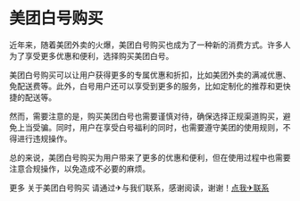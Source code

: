 # 美团白号购买

近年来，随着美团外卖的火爆，美团白号购买也成为了一种新的消费方式。许多人为了享受更多优惠和便利，选择购买美团白号。

美团白号购买可以让用户获得更多的专属优惠和折扣，比如美团外卖的满减优惠、免配送费等。此外，白号用户还可以享受到更多的服务，比如定制化的推荐和更快捷的配送等。

然而，需要注意的是，购买美团白号也需要谨慎对待，确保选择正规渠道购买，避免上当受骗。同时，用户在享受白号福利的同时，也需要遵守美团的使用规则，不得进行违规操作。

总的来说，美团白号购买为用户带来了更多的优惠和便利，但在使用过程中也需要注意合规操作，以免造成不必要的麻烦。

更多 关于美团白号购买 请通过✈与我们联系，感谢阅读，谢谢！[点我✈联系](https://abc.k02.cc)